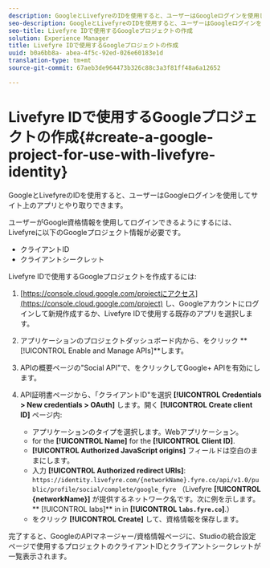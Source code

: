 ```yaml
---
description: GoogleとLivefyreのIDを使用すると、ユーザーはGoogleログインを使用してサイト上のアプリとやり取りできます。
seo-description: GoogleとLivefyreのIDを使用すると、ユーザーはGoogleログインを使用してサイト上のアプリとやり取りできます。
seo-title: Livefyre IDで使用するGoogleプロジェクトの作成
solution: Experience Manager
title: Livefyre IDで使用するGoogleプロジェクトの作成
uuid: b0a6bb8a- abea-4f5c-92ed-026e60183e1d
translation-type: tm+mt
source-git-commit: 67aeb3de964473b326c88c3a3f81ff48a6a12652

---
```



# Livefyre IDで使用するGoogleプロジェクトの作成{#create-a-google-project-for-use-with-livefyre-identity}

GoogleとLivefyreのIDを使用すると、ユーザーはGoogleログインを使用してサイト上のアプリとやり取りできます。

ユーザーがGoogle資格情報を使用してログインできるようにするには、Livefyreに以下のGoogleプロジェクト情報が必要です。

* クライアントID
* クライアントシークレット

Livefyre IDで使用するGoogleプロジェクトを作成するには:

1. [https://console.cloud.google.com/projectにアクセス](https://console.cloud.google.com/project) し、Googleアカウントにログインして新規作成するか、Livefyre IDで使用する既存のアプリを選択します。
1. アプリケーションのプロジェクトダッシュボード内から、をクリック **[!UICONTROL Enable and Manage APIs]**します。
1. APIの概要ページの"Social API"で、をクリックしてGoogle+ APIを有効にします。
1. API証明書ページから、「クライアントID"を選択 **[!UICONTROL Credentials > New credentials > OAuth]** します。開く **[!UICONTROL Create client ID]** ページ内:

   * アプリケーションのタイプを選択します。Webアプリケーション。
   * for the **[!UICONTROL Name]** for the **[!UICONTROL Client ID]**.
   * **[!UICONTROL Authorized JavaScript origins]** フィールドは空白のままにします。
   * 入力 **[!UICONTROL Authorized redirect URIs]**: `https://identity.livefyre.com/{networkName}.fyre.co/api/v1.0/public/profile/social/complete/google_fyre` （Livefyre **[!UICONTROL {networkName}]** が提供するネットワーク名です。次に例を示します。** [!UICONTROL labs]** in in **[!UICONTROL `labs.fyre.co`]**.）
   * をクリック **[!UICONTROL Create]** して、資格情報を保存します。

完了すると、GoogleのAPIマネージャー/資格情報ページに、Studioの統合設定ページで使用するプロジェクトのクライアントIDとクライアントシークレットが一覧表示されます。
